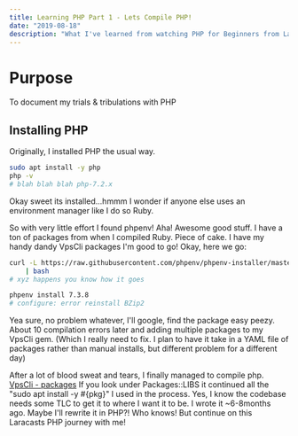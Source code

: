 ```yaml
---
title: Learning PHP Part 1 - Lets Compile PHP!
date: "2019-08-18"
description: "What I've learned from watching PHP for Beginners from Laracasts"
---
```


# Purpose

To document my trials & tribulations with PHP

## Installing PHP

Originally, I installed PHP the usual way. 

```bash
sudo apt install -y php
php -v
# blah blah blah php-7.2.x
```
Okay sweet its installed...hmmm I wonder if anyone else uses an environment manager
like I do so Ruby.

So with very little effort I found phpenv! Aha! Awesome good stuff. I have a ton
of packages from when I compiled Ruby. Piece of cake. I have my handy dandy
VpsCli packages I'm good to go! Okay, here we go:

```bash
curl -L https://raw.githubusercontent.com/phpenv/phpenv-installer/master/bin/phpenv-installer \
    | bash
# xyz happens you know how it goes

phpenv install 7.3.8
# configure: error reinstall BZip2
```

Yea sure, no problem whatever, I'll google, find the package easy peezy.
About 10 compilation errors later and adding multiple packages to my VpsCli gem.
(Which I really need to fix. I plan to have it take in a YAML file of packages
rather than manual installs, but different problem for a different day)

After a lot of blood sweat and tears, I finally managed to compile php.
[VpsCli - packages](https://github.com/ParamagicDev/vps_cli/blob/master/lib/vps_cli/packages.rb)
If you look under Packages::LIBS it continued all the "sudo apt install -y #{pkg}"
I used in the process.
Yes, I know the codebase needs some TLC to get it to where I want it to be. 
I wrote it ~6-8months ago. Maybe I'll rewrite it in PHP?! Who knows! But continue
on this Laracasts PHP journey with me!

